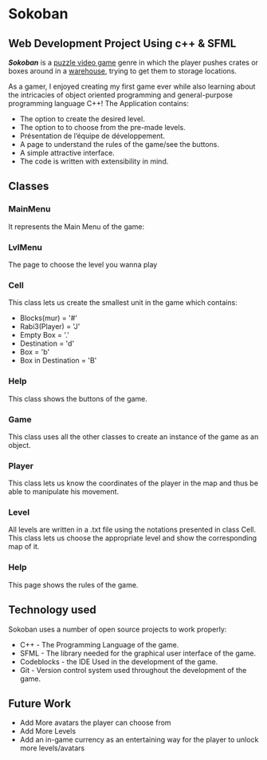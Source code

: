 # Sokoban
## Web Development Project Using c++ & SFML


***Sokoban*** is a [puzzle video game](https://en.wikipedia.org/wiki/Puzzle_video_game) genre in which the player pushes crates or boxes around in a [warehouse](https://en.wikipedia.org/wiki/Warehouse), trying to get them to storage locations.

As a gamer, I enjoyed creating my first game ever while also learning about the intricacies of object oriented programming and general-purpose programming language C++!
The Application contains:
- The option to create the desired level.
- The option to to choose from the pre-made levels.
- Présentation de l’équipe de développement.
- A page to understand the rules of the game/see the buttons.
- A simple attractive interface.
- The code is written with extensibility in mind.

## Classes

### MainMenu
 It represents the Main Menu of the game:
### LvlMenu
 The page to choose the level you wanna play
### Cell
 This class lets us create the smallest unit in the game which contains:
- Blocks(mur) = '#'
- Rabi3(Player) = 'J'
- Empty Box = '.'
- Destination = 'd'
- Box = 'b'
- Box in Destination = 'B'
### Help
This class shows the buttons of the game.
### Game
This class uses all the other classes to create an instance of the game as an object.
### Player
This class lets us know the coordinates of the player in the map and thus be able to manipulate his movement.
### Level
All levels are written in a .txt file using the notations presented in class Cell. This class lets us choose the appropriate level and show the corresponding map of it.
### Help
This page shows the rules of the game.


## Technology used

Sokoban uses a number of open source projects to work properly:

- C++ - The Programming Language of the game.
- SFML - The library needed for the graphical user interface of the game.
- Codeblocks - the IDE Used in the development of the game.
- Git - Version control system used throughout the development of the game.
## Future Work
- Add More avatars the player can choose from
- Add More Levels
- Add an in-game currency as an entertaining way for the player to unlock more levels/avatars
